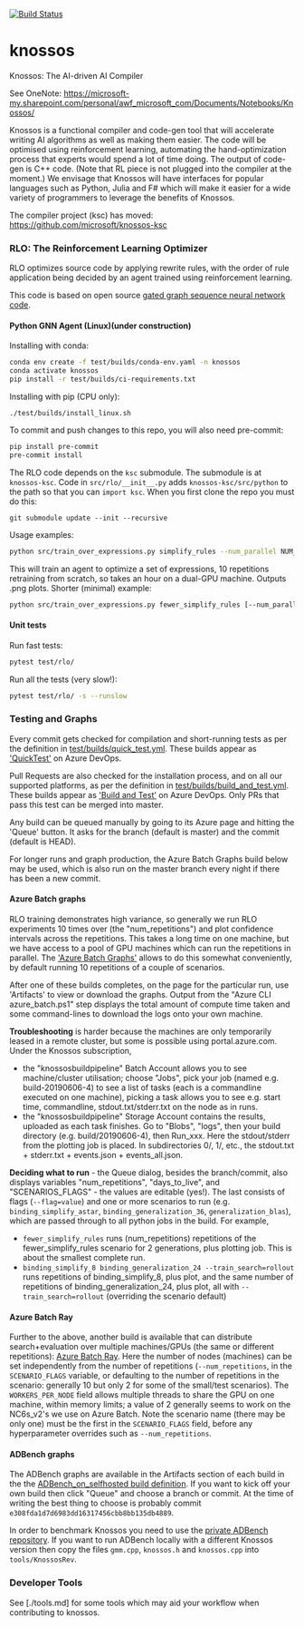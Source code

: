 [![Build Status](https://dev.azure.com/msrcambridge/Knossos/_apis/build/status/Build%20and%20Test?branchName=master)](https://dev.azure.com/msrcambridge/Knossos/_build/latest?definitionId=190?branchName=master)
# knossos
Knossos: The AI-driven AI Compiler

See OneNote: https://microsoft-my.sharepoint.com/personal/awf_microsoft_com/Documents/Notebooks/Knossos/

Knossos is a functional compiler and code-gen tool that will
accelerate writing AI algorithms as well as making them easier. The
code will be optimised using reinforcement learning, automating the
hand-optimization process that experts would spend a lot of time
doing. The output of code-gen is C++ code. (Note that RL piece is not
plugged into the compiler at the moment.) We envisage that Knossos
will have interfaces for popular languages such as Python, Julia and
F# which will make it easier for a wide variety of programmers to
leverage the benefits of Knossos.

The compiler project (ksc) has moved: https://github.com/microsoft/knossos-ksc

### RLO: The Reinforcement Learning Optimizer

RLO optimizes source code by applying rewrite rules, with the order of rule application being decided by an agent trained using reinforcement learning.

This code is based on open source [gated graph sequence neural network code](https://github.com/Microsoft/gated-graph-neural-network-samples).

#### Python GNN Agent (Linux)(under construction)
Installing with conda:

```bash
conda env create -f test/builds/conda-env.yaml -n knossos
conda activate knossos
pip install -r test/builds/ci-requirements.txt
```

Installing with pip (CPU only):

```
./test/builds/install_linux.sh
```

To commit and push changes to this repo, you will also need pre-commit:
```bash
pip install pre-commit
pre-commit install
```

The RLO code depends on the `ksc` submodule.  The submodule is at `knossos-ksc`. Code in `src/rlo/__init__.py` adds `knossos-ksc/src/python` to the path so that you can `import ksc`.  When you first clone the repo you must do this:
```
git submodule update --init --recursive
```


Usage examples:

```bash
python src/train_over_expressions.py simplify_rules --num_parallel NUM_GPUS
```
This will train an agent to optimize a set of expressions, 10 repetitions retraining from scratch, so takes an hour on a dual-GPU machine. Outputs .png plots. Shorter (minimal) example:

```bash
python src/train_over_expressions.py fewer_simplify_rules [--num_parallel NUM_GPUS]
```

#### Unit tests
Run fast tests:

```bash
pytest test/rlo/
```

Run all the tests (very slow!):

```bash
pytest test/rlo/ -s --runslow
```

### Testing and Graphs

Every commit gets checked for compilation and short-running tests as per the definition in [test/builds/quick_test.yml](test/builds/quick_test.yml). These builds appear as ['QuickTest'](https://dev.azure.com/msrcambridge/Knossos/_build?definitionId=193) on Azure DevOps.

Pull Requests are also checked for the installation process, and on all our supported platforms, as per the definition in [test/builds/build_and_test.yml](test/builds/build_and_test.yml). These builds appear as ['Build and Test'](https://dev.azure.com/msrcambridge/Knossos/_build?definitionId=190) on Azure DevOps. Only PRs that pass this test can be merged into master.

Any build can be queued manually by going to its Azure page and hitting the 'Queue' button. It asks for the branch (default is master) and the commit (default is HEAD).

For longer runs and graph production, the Azure Batch Graphs build below may be used, which is also run on the master branch every night if there has been a new commit.

#### Azure Batch graphs

RLO training demonstrates high variance, so generally we run RLO experiments 10 times over (the "num_repetitions") and plot confidence intervals across the repetitions. This takes a long time on one machine, but we have access to a pool of GPU machines which can run the repetitions in parallel. The ['Azure Batch Graphs'](https://msrcambridge.visualstudio.com/Knossos/_build?definitionId=257) allows to do this somewhat conveniently, by default running 10 repetitions of a couple of scenarios.

 After one of these builds completes, on the page for the particular run, use 'Artifacts' to view or download the graphs. Output from the "Azure CLI azure_batch.ps1" step displays the total amount of compute time taken and some command-lines to download the logs onto your own machine.

**Troubleshooting** is harder because the machines are only temporarily leased in a remote cluster, but some is possible using portal.azure.com. Under the Knossos subscription,
*  the "knossosbuildpipeline" Batch Account allows you to see machine/cluster utilisation; choose "Jobs", pick your job (named e.g. build-20190606-4) to see a list of tasks (each is a commandline executed on one machine), picking a task allows you to see e.g. start time, commandline, stdout.txt/stderr.txt on the node as in runs.
*  the "knossosbuildpipeline" Storage Account contains the results, uploaded as each task finishes. Go to "Blobs", "logs", then your build directory (e.g. build/20190606-4), then Run_xxx. Here the stdout/stderr from the plotting job is placed. In subdirectories 0/, 1/, etc., the stdout.txt + stderr.txt + events.json + events_all.json.

**Deciding what to run** - the Queue dialog, besides the branch/commit, also displays variables "num_repetitions", "days_to_live", and "SCENARIOS_FLAGS" - the values are editable (yes!). The last consists of flags (`--flag=value`) and one or more scenarios to run (e.g. `binding_simplify_astar`, `binding_generalization_36`, `generalization_blas`), which are passed through to all python jobs in the build. For example,
*  `fewer_simplify_rules` runs (num_repetitions) repetitions of the fewer_simplify_rules scenario for 2 generations, plus plotting job. This is about the smallest complete run.
*  `binding_simplify_8 binding_generalization_24 --train_search=rollout` runs repetitions of binding_simplify_8, plus plot, and the same number of repetitions of binding_generalization_24, plus plot, all with `--train_search=rollout` (overriding the scenario default)

#### Azure Batch Ray

Further to the above, another build is available that can distribute search+evaluation over multiple machines/GPUs (the same or different repetitions): [Azure Batch Ray](https://msrcambridge.visualstudio.com/Knossos/_build?definitionId=391). Here the number of nodes (machines) can be set independently from the number of repetitions (`--num_repetitions`, in the `SCENARIO_FLAGS` variable, or defaulting to the number of repetitions in the scenario: generally 10 but only 2 for some of the small/test scenarios). The `WORKERS_PER_NODE` field allows multiple threads to share the GPU on one machine, within memory limits; a value of 2 generally seems to work on the NC6s_v2's we use on Azure Batch. Note the scenario name (there may be only one) must be the first in the `SCENARIO_FLAGS` field, before any hyperparameter overrides such as `--num_repetitions`.

#### ADBench graphs

The ADBench graphs are available in the Artifacts section of each
build in the the [ADBench_on_selfhosted build
definition](https://msrcambridge.visualstudio.com/Knossos/_build?definitionId=205).
If you want to kick off your own build then click "Queue" and choose a
branch or commit.  At the time of writing the best thing to choose is
probably commit `e308fda1d7d6983dd16317456cbb8bb135db4889`.

In order to benchmark Knossos you need to use the [private ADBench
repository](https://msrcambridge.visualstudio.com/Knossos/_git/autodiff).
If you want to run ADBench locally with a different Knossos version
then copy the files `gmm.cpp`, `knossos.h` and `knossos.cpp` into
`tools/KnossosRev`.

### Developer Tools

See [./tools.md] for some tools which may aid your workflow when contributing to knossos.
